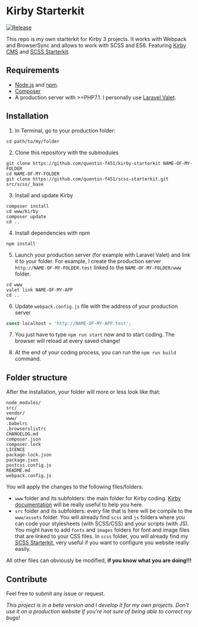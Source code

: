 # Kirby Starterkit
[![Release](https://img.shields.io/github/release-pre/quentin-f451/kirby-starterkit.svg)](https://github.com/quentin-f451/kirby-starterkit/releases)

This repo is my own starterkit for Kirby 3 projects. It works with Webpack and BrowserSync and allows to work with SCSS and ES6. Featuring [Kirby CMS](https://getkirby.com/) and [SCSS Starterkit](https://github.com/quentin-f451/scss-starterkit).

## Requirements

+ [Node.js](https://nodejs.org/en/) and [npm](https://www.npmjs.com/).
+ [Composer](https://getcomposer.org/doc/00-intro.md)
+ A production server with >=PHP7.1. I personally use [Laravel Valet](https://getkirby.com/docs/cookbook/setup/development-environment#laravel-valet).

## Installation

1. In Terminal, go to your production folder:
```
cd path/to/my/folder
```

2. Clone this repository with the submodules
```
git clone https://github.com/quentin-f451/kirby-starterkit NAME-OF-MY-FOLDER
cd NAME-OF-MY-FOLDER
git clone https://github.com/quentin-f451/scss-starterkit.git src/scss/_base
```

3. Install and update Kirby
```
composer install
cd www/kirby
composer update
cd ..
```

4. Install dependencies with npm
```
npm install
```

5. Launch your production server (for example with Laravel Valet) and link it to your folder. For example, I create the production server `http://NAME-OF-MY-FOLDER.test` linked to the `NAME-OF-MY-FOLDER/www` folder.
```
cd www
valet link NAME-OF-MY-APP
cd ..
```

6. Update `webpack.config.js` file with the address of your production server
```js
const localhost = 'http://NAME-OF-MY-APP.test';
```

7. You just have to type `npm run start` now and to start coding. The browser will reload at every saved change!

8. At the end of your coding process, you can run the `npm run build` command.

## Folder structure

After the installation, your folder will more or less look like that:

```
node_modules/
src/
vendor/
www/
.babelrc
.browserslistrc
CHANGELOG.md
composer.json
composer.lock
LICENCE
package-lock.json
package.json
postcss.config.js
README.md
webpack.config.js
```

You will apply the changes to the following files/folders:
+ `www` folder and its subfolders: the main folder for Kirby coding. [Kirby documentation](https://getkirby.com/docs/reference) will be really useful to help you here.
+ `src` folder and its subfolders: every file that is here will be compile to the `www/assets` folder. You will already find `scss` and `js` folders where you can code your stylesheets (with SCSS/CSS) and your scripts (with JS). You might have to add `fonts` and `images` folders for font and image files that are linked to your CSS files. In `scss` folder, you will already find my [SCSS Starterkit](https://github.com/quentin-f451/scss-starterkit), very useful if you want to configure you website really easily. 

All other files can obviously be modified, **if you know what you are doing!!!**

## Contribute 

Feel free to submit any issue or request.

*This project is in a beta version and I develop it for my own projects. Don't use it on a production website if you're not sure of being able to correct my bugs!*
